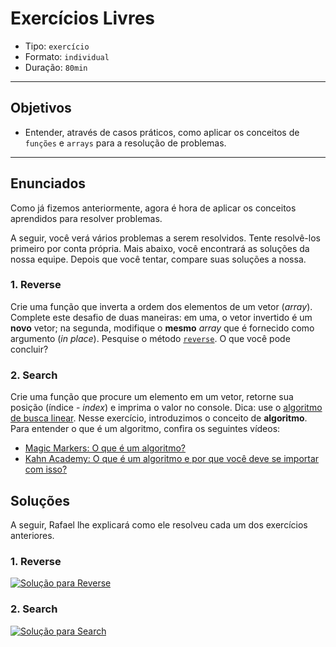 # Exercícios Livres

* Tipo: `exercício`
* Formato: `individual`
* Duração: `80min`

***

## Objetivos

- Entender, através de casos práticos, como aplicar os conceitos de `funções` e
  `arrays` para a resolução de problemas.

***

## Enunciados

Como já fizemos anteriormente, agora é hora de aplicar os conceitos aprendidos
para resolver problemas.

A seguir, você verá vários problemas a serem resolvidos. Tente resolvê-los
primeiro por conta própria. Mais abaixo, você encontrará as soluções da nossa
equipe. Depois que você tentar, compare suas soluções a nossa.

### 1. Reverse

Crie uma função que inverta a ordem dos elementos de um vetor \(_array_\).
Complete este desafio de duas maneiras: em uma, o vetor invertido é um **novo**
vetor; na segunda, modifique o **mesmo** _array_ que é fornecido como argumento
\(_in place_\). Pesquise o método
[`reverse`](https://developer.mozilla.org/en/docs/Web/JavaScript/Reference/Global_Objects/Array/reverse).
O que você pode concluir?

### 2. Search

Crie uma função que procure um elemento em um vetor, retorne sua posição
\(índice - _index_\) e imprima o valor no console. Dica: use o [algoritmo de
busca linear](https://en.wikipedia.org/wiki/Linear_search). Nesse exercício,
introduzimos o conceito de **algoritmo**. Para entender o que é um algoritmo,
confira os seguintes vídeos:

* [Magic Markers: O que é um
  algoritmo?](https://www.youtube.com/watch?v=U3CGMyjzlvM)
* [Kahn Academy: O que é um algoritmo e por que você deve se importar com
  isso?](https://pt.khanacademy.org/computing/computer-science/algorithms/intro-to-algorithms/v/what-are-algorithms)

## Soluções

A seguir, Rafael lhe explicará como ele resolveu cada um dos exercícios
anteriores.

### 1. Reverse

[![Solução para
Reverse](https://img.youtube.com/vi/ErS_iFp8eFc&t/0.jpg)](https://www.youtube.com/watch?v=ErS_iFp8eFc&t)

### 2. Search

[![Solução para
Search](https://img.youtube.com/vi/AJCWkJgTCj0/0.jpg)](https://www.youtube.com/watch?v=AJCWkJgTCj0)